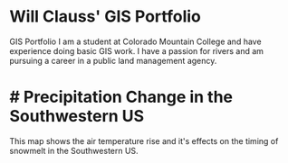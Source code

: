 # Will Clauss' GIS Portfolio
GIS Portfolio
I am a student at Colorado Mountain College and have experience doing basic GIS work. I have a passion for rivers and am pursuing a career in a public land management agency. 
# # Precipitation Change in the Southwestern US
This map shows the air temperature rise and it's effects on the timing of snowmelt in the Southwestern US.
